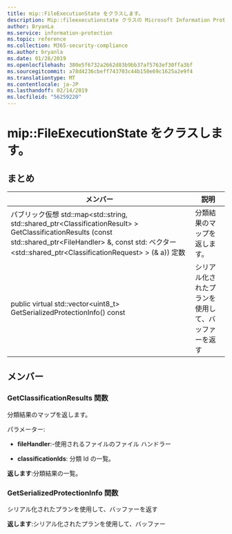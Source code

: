 ```yaml
---
title: mip::FileExecutionState をクラスします。
description: Mip::fileexecutionstate クラスの Microsoft Information Protection (MIP) SDK について説明します。
author: BryanLa
ms.service: information-protection
ms.topic: reference
ms.collection: M365-security-compliance
ms.author: bryanla
ms.date: 01/28/2019
ms.openlocfilehash: 380e5f6732a2662d83b9bb37af5763ef30ffa3bf
ms.sourcegitcommit: a78d4236cbeff743703c44b150e69c1625a2e9f4
ms.translationtype: MT
ms.contentlocale: ja-JP
ms.lasthandoff: 02/14/2019
ms.locfileid: "56259220"
---
```

# <a name="class-mipfileexecutionstate"></a>mip::FileExecutionState をクラスします。 
  
## <a name="summary"></a>まとめ
 メンバー                        | 説明                                
--------------------------------|---------------------------------------------
パブリック仮想 std::map\<std::string, std::shared_ptr\<ClassificationResult\> \> GetClassificationResults (const std::shared_ptr\<FileHandler\> &, const std: ベクター\<std::shared_ptr\<ClassificationRequest\> \> (& a)) 定数  |  分類結果のマップを返します。
public virtual std::vector\<uint8_t\> GetSerializedProtectionInfo() const  |  シリアル化されたプランを使用して、バッファーを返す
  
## <a name="members"></a>メンバー
  
### <a name="getclassificationresults-function"></a>GetClassificationResults 関数
分類結果のマップを返します。

パラメーター:  
* **fileHandler**:-使用されるファイルのファイル ハンドラー 


* **classificationIds**: 分類 Id の一覧。 



  
**返します**:分類結果の一覧。
  
### <a name="getserializedprotectioninfo-function"></a>GetSerializedProtectionInfo 関数
シリアル化されたプランを使用して、バッファーを返す

  
**返します**:シリアル化されたプランを使用して、バッファー
